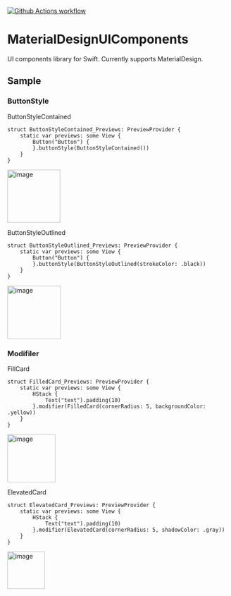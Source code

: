 [![Github Actions workflow](https://github.com/tichise/MaterialDesignUIComponents/actions/workflows/swift.yml/badge.svg)](https://github.com/tichise/MaterialDesignUIComponents/actions/workflows/swift.yml)


# MaterialDesignUIComponents

UI components library for Swift. Currently supports MaterialDesign.

## Sample

### ButtonStyle

ButtonStyleContained
```
struct ButtonStyleContained_Previews: PreviewProvider {
    static var previews: some View {
        Button("Button") {
        }.buttonStyle(ButtonStyleContained())
    }
}
```

<img width="120" alt="image" src="https://user-images.githubusercontent.com/43707/166133255-953a21a0-bc19-4fa0-91be-9fcfdfc5cbc7.png">

ButtonStyleOutlined
```
struct ButtonStyleOutlined_Previews: PreviewProvider {
    static var previews: some View {
        Button("Button") {
        }.buttonStyle(ButtonStyleOutlined(strokeColor: .black))
    }
}
```

<img width="121" alt="image" src="https://user-images.githubusercontent.com/43707/166129829-28882bf3-4d08-456d-b86e-df0314c6d48f.png">
 
 ### Modifiler

FillCard
```
struct FilledCard_Previews: PreviewProvider {
    static var previews: some View {
        HStack {
            Text("text").padding(10)
        }.modifier(FilledCard(cornerRadius: 5, backgroundColor: .yellow))
    }
}
```

<img width="109" alt="image" src="https://user-images.githubusercontent.com/43707/166129874-03d65048-bd11-48cf-b72f-1b7b7c90fc7c.png">


ElevatedCard
```
struct ElevatedCard_Previews: PreviewProvider {
    static var previews: some View {
        HStack {
            Text("text").padding(10)
        }.modifier(ElevatedCard(cornerRadius: 5, shadowColor: .gray))
    }
}
```

<img width="85" alt="image" src="https://user-images.githubusercontent.com/43707/166129889-eccc3c41-4582-4564-9d2a-9c810055b21f.png">

